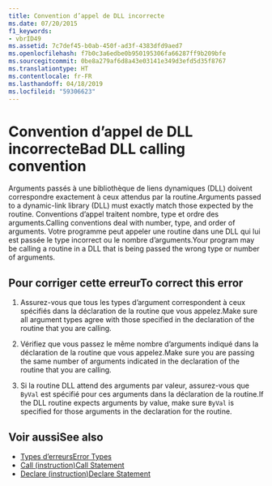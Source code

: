 ```yaml
---
title: Convention d’appel de DLL incorrecte
ms.date: 07/20/2015
f1_keywords:
- vbrID49
ms.assetid: 7c7def45-b0ab-450f-ad3f-4383dfd9aed7
ms.openlocfilehash: f7b0c3a6edbe0b950195306fa66287ff9b209bfe
ms.sourcegitcommit: 0be8a279af6d8a43e03141e349d3efd5d35f8767
ms.translationtype: HT
ms.contentlocale: fr-FR
ms.lasthandoff: 04/18/2019
ms.locfileid: "59306623"
---
```

# <a name="bad-dll-calling-convention"></a><span data-ttu-id="511ff-102">Convention d’appel de DLL incorrecte</span><span class="sxs-lookup"><span data-stu-id="511ff-102">Bad DLL calling convention</span></span>
<span data-ttu-id="511ff-103">Arguments passés à une bibliothèque de liens dynamiques (DLL) doivent correspondre exactement à ceux attendus par la routine.</span><span class="sxs-lookup"><span data-stu-id="511ff-103">Arguments passed to a dynamic-link library (DLL) must exactly match those expected by the routine.</span></span> <span data-ttu-id="511ff-104">Conventions d’appel traitent nombre, type et ordre des arguments.</span><span class="sxs-lookup"><span data-stu-id="511ff-104">Calling conventions deal with number, type, and order of arguments.</span></span> <span data-ttu-id="511ff-105">Votre programme peut appeler une routine dans une DLL qui lui est passée le type incorrect ou le nombre d’arguments.</span><span class="sxs-lookup"><span data-stu-id="511ff-105">Your program may be calling a routine in a DLL that is being passed the wrong type or number of arguments.</span></span>  
  
## <a name="to-correct-this-error"></a><span data-ttu-id="511ff-106">Pour corriger cette erreur</span><span class="sxs-lookup"><span data-stu-id="511ff-106">To correct this error</span></span>  
  
1. <span data-ttu-id="511ff-107">Assurez-vous que tous les types d’argument correspondent à ceux spécifiés dans la déclaration de la routine que vous appelez.</span><span class="sxs-lookup"><span data-stu-id="511ff-107">Make sure all argument types agree with those specified in the declaration of the routine that you are calling.</span></span>  
  
2. <span data-ttu-id="511ff-108">Vérifiez que vous passez le même nombre d’arguments indiqué dans la déclaration de la routine que vous appelez.</span><span class="sxs-lookup"><span data-stu-id="511ff-108">Make sure you are passing the same number of arguments indicated in the declaration of the routine that you are calling.</span></span>  
  
3. <span data-ttu-id="511ff-109">Si la routine DLL attend des arguments par valeur, assurez-vous que `ByVal` est spécifié pour ces arguments dans la déclaration de la routine.</span><span class="sxs-lookup"><span data-stu-id="511ff-109">If the DLL routine expects arguments by value, make sure `ByVal` is specified for those arguments in the declaration for the routine.</span></span>  
  
## <a name="see-also"></a><span data-ttu-id="511ff-110">Voir aussi</span><span class="sxs-lookup"><span data-stu-id="511ff-110">See also</span></span>

- [<span data-ttu-id="511ff-111">Types d’erreurs</span><span class="sxs-lookup"><span data-stu-id="511ff-111">Error Types</span></span>](../../../visual-basic/programming-guide/language-features/error-types.md)
- [<span data-ttu-id="511ff-112">Call (instruction)</span><span class="sxs-lookup"><span data-stu-id="511ff-112">Call Statement</span></span>](../../../visual-basic/language-reference/statements/call-statement.md)
- [<span data-ttu-id="511ff-113">Declare (instruction)</span><span class="sxs-lookup"><span data-stu-id="511ff-113">Declare Statement</span></span>](../../../visual-basic/language-reference/statements/declare-statement.md)
